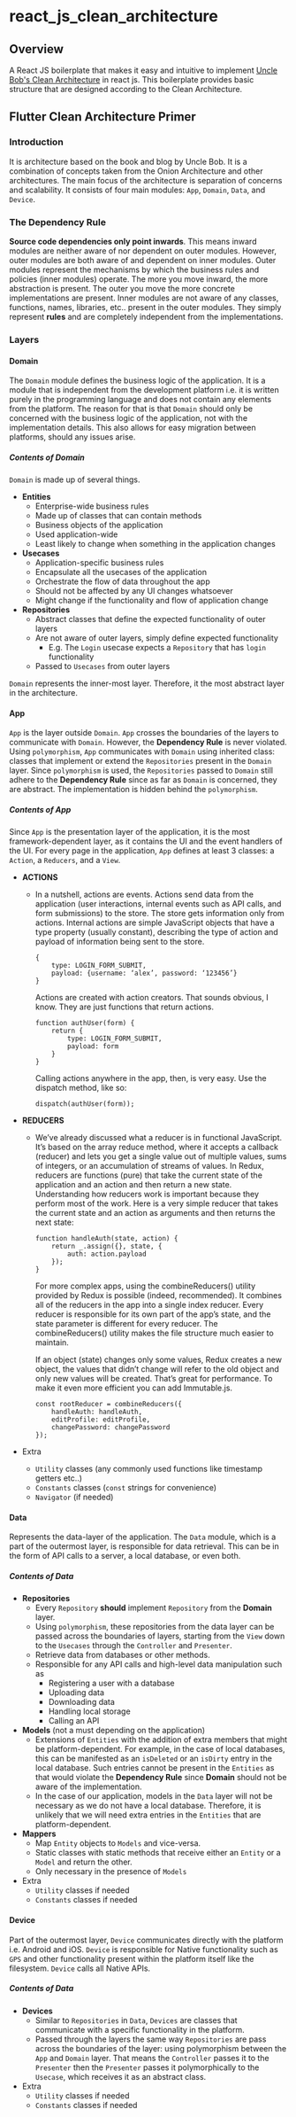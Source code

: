 # react_js_clean_architecture

## Overview
A React JS boilerplate that makes it easy and intuitive to implement [Uncle Bob's Clean Architecture](https://blog.cleancoder.com/uncle-bob/2012/08/13/the-clean-architecture.html) in react js. This boilerplate provides basic structure that are designed according to the Clean Architecture.

## Flutter Clean Architecture Primer
### Introduction
It is architecture based on the book and blog by Uncle Bob. It is a combination of concepts taken from the Onion Architecture and other architectures. The main focus of the architecture is separation of concerns and scalability. It consists of four main modules: `App`, `Domain`, `Data`, and `Device`.

### The Dependency Rule
**Source code dependencies only point inwards**. This means inward modules are neither aware of nor dependent on outer modules. However, outer modules are both aware of and dependent on inner modules. Outer modules represent the mechanisms by which the business rules and policies (inner modules) operate. The more you move inward, the more abstraction is present. The outer you move the more concrete implementations are present. Inner modules are not aware of any classes, functions, names, libraries, etc.. present in the outer modules. They simply represent **rules** and are completely independent from the implementations.

### Layers

#### Domain
The `Domain` module defines the business logic of the application. It is a module that is independent from the development platform i.e. it is written purely in the programming language and does not contain any elements from the platform. The reason for that is that `Domain` should only be concerned with the business logic of the application, not with the implementation details. This also allows for easy migration between platforms, should any issues arise.

##### Contents of Domain
`Domain` is made up of several things.
* **Entities**
  * Enterprise-wide business rules
  * Made up of classes that can contain methods
  * Business objects of the application
  * Used application-wide
  * Least likely to change when something in the application changes
* **Usecases**
  * Application-specific business rules
  * Encapsulate all the usecases of the application
  * Orchestrate the flow of data throughout the app
  * Should not be affected by any UI changes whatsoever
  * Might change if the functionality and flow of application change
* **Repositories**
  * Abstract classes that define the expected functionality of outer layers
  * Are not aware of outer layers, simply define expected functionality
    * E.g. The `Login` usecase expects a `Repository` that has `login` functionality
  * Passed to `Usecases` from outer layers

`Domain` represents the inner-most layer. Therefore, it the most abstract layer in the architecture.

#### App
`App` is the layer outside `Domain`. `App` crosses the boundaries of the layers to communicate with `Domain`. However, the **Dependency Rule** is never violated. Using `polymorphism`, `App` communicates with `Domain` using inherited class: classes that implement or extend the `Repositories` present in the `Domain` layer. Since `polymorphism` is used, the `Repositories` passed to `Domain` still adhere to the **Dependency Rule** since as far as `Domain` is concerned, they are abstract. The implementation is hidden behind the `polymorphism`.

##### Contents of App
Since `App` is the presentation layer of the application, it is the most framework-dependent layer, as it contains the UI and the event handlers of the UI. For every page in the application, `App` defines at least 3 classes: a `Action`, a `Reducers`, and a `View`.
* **ACTIONS**
  * In a nutshell, actions are events. Actions send data from the application (user interactions, internal events such as API calls, and form submissions) to the store. The store gets information only from actions. Internal actions are simple JavaScript objects that have a type property (usually constant), describing the type of action and payload of information being sent to the store.

    ```
    {
        type: LOGIN_FORM_SUBMIT,
        payload: {username: ‘alex’, password: ‘123456’}
    }
    ```
    Actions are created with action creators. That sounds obvious, I know. They are just functions that return actions.

    ```
    function authUser(form) {
        return {
            type: LOGIN_FORM_SUBMIT,
            payload: form
        }
    }
    ```
    Calling actions anywhere in the app, then, is very easy. Use the dispatch method, like so:

    ```
    dispatch(authUser(form));
    ```
* **REDUCERS**

  * We’ve already discussed what a reducer is in functional JavaScript. It’s based on the array reduce method, where it accepts a callback (reducer) and lets you get a single value out of multiple values, sums of integers, or an accumulation of streams of values. In Redux, reducers are functions (pure) that take the current state of the application and an action and then return a new state. Understanding how reducers work is important because they perform most of the work. Here is a very simple reducer that takes the current state and an action as arguments and then returns the next state:

     ```
     function handleAuth(state, action) {
         return _.assign({}, state, {
             auth: action.payload
         });
     }
     ```
     For more complex apps, using the combineReducers() utility provided by Redux is possible (indeed, recommended). It combines all of the reducers in the app into a single index reducer. Every reducer is responsible for its own part of the app’s state, and the state parameter is different for every reducer. The combineReducers() utility makes the file structure much easier to maintain.

     If an object (state) changes only some values, Redux creates a new object, the values that didn’t change will refer to the old object and only new values will be created. That’s great for performance. To make it even more efficient you can add Immutable.js.

     ```
     const rootReducer = combineReducers({
         handleAuth: handleAuth,
         editProfile: editProfile,
         changePassword: changePassword
     });
     ```

* Extra
  * `Utility` classes (any commonly used functions like timestamp getters etc..)
  * `Constants` classes (`const` strings for convenience)
  * `Navigator` (if needed)
  
#### Data
Represents the data-layer of the application. The `Data` module, which is a part of the outermost layer, is responsible for data retrieval. This can be in the form of API calls to a server, a local database, or even both. 

##### Contents of Data
* **Repositories**
  * Every `Repository` **should** implement `Repository` from the **Domain** layer.
  * Using `polymorphism`, these repositories from the data layer can be passed across the boundaries of layers, starting from the `View` down to the `Usecases` through the `Controller` and `Presenter`.
  * Retrieve data from databases or other methods. 
  * Responsible for any API calls and high-level data manipulation such as
    * Registering a user with a database
    * Uploading data
    * Downloading data
    * Handling local storage
    * Calling an API
* **Models** (not a must depending on the application)
  * Extensions of `Entities` with the addition of extra members that might be platform-dependent. For example, in the case of local databases, this can be manifested as an `isDeleted` or an `isDirty` entry in the local database. Such entries cannot be present in the `Entities` as that would violate the **Dependency Rule** since **Domain** should not be aware of the implementation.
  * In the case of our application, models in the `Data` layer will not be necessary as we do not have a local database. Therefore, it is unlikely that we will need extra entries in the `Entities` that are platform-dependent.
* **Mappers**
  * Map `Entity` objects to `Models` and vice-versa.
  * Static classes with static methods that receive either an `Entity` or a `Model` and return the other.
  * Only necessary in the presence of `Models`
* Extra
  * `Utility` classes if needed
  * `Constants` classes if needed

#### Device
Part of the outermost layer, `Device` communicates directly with the platform i.e. Android and iOS. `Device` is responsible for Native functionality such as `GPS` and other functionality present within the platform itself like the filesystem. `Device` calls all Native APIs. 

##### Contents of Data
* **Devices**
  * Similar to `Repositories` in `Data`, `Devices` are classes that communicate with a specific functionality in the platform.
  * Passed through the layers the same way `Repositories` are pass across the boundaries of the layer: using polymorphism between the `App` and `Domain` layer. That means the `Controller` passes it to the `Presenter` then the `Presenter` passes it polymorphically to the `Usecase`, which receives it as an abstract class.
* Extra
  * `Utility` classes if needed
  * `Constants` classes if needed
